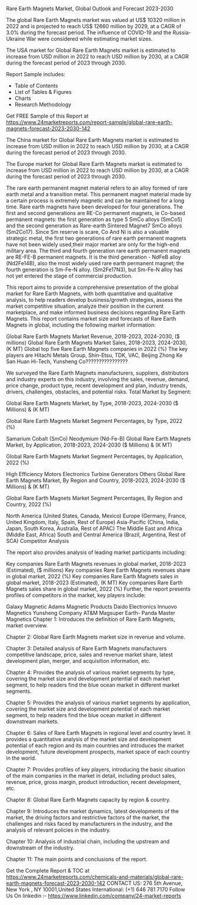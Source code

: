 Rare Earth Magnets Market, Global Outlook and Forecast 2023-2030

The global Rare Earth Magnets market was valued at US$ 10320 million in 2022 and is projected to reach US$ 12660 million by 2029, at a CAGR of 3.0% during the forecast period. The influence of COVID-19 and the Russia-Ukraine War were considered while estimating market sizes.

The USA market for Global Rare Earth Magnets market is estimated to increase from USD million in 2022 to reach USD million by 2030, at a CAGR during the forecast period of 2023 through 2030.

Report Sample includes:
- Table of Contents
- List of Tables & Figures
- Charts
- Research Methodology

Get FREE Sample of this Report at https://www.24marketreports.com/report-sample/global-rare-earth-magnets-forecast-2023-2030-142

The China market for Global Rare Earth Magnets market is estimated to increase from USD million in 2022 to reach USD million by 2030, at a CAGR during the forecast period of 2023 through 2030.

The Europe market for Global Rare Earth Magnets market is estimated to increase from USD million in 2022 to reach USD million by 2030, at a CAGR during the forecast period of 2023 through 2030.

The rare earth permanent magnet material refers to an alloy formed of rare earth metal and a transition metal. This permanent magnet material made by a certain process is extremely magnetic and can be maintained for a long time. Rare earth magnets have been developed for four generations. The first and second generations are RE-Co permanent magnets, ie Co-based permanent magnets: the first generation as type 5 SmCo alloys (SmCo5) and the second generation as Rare-earth Sintered Magnet7 SmCo alloys (Sm2Co17). Since Sm reserve is scare, Co And Ni is also a valuable strategic metal, the first two generations of rare earth permanent magnets have not been widely used,their major market are only for the high-end military area. The third and fourth generation rare earth permanent magnets are RE-FE-B permanent magnets. It is the third generation - NdFeB alloy (Nd2Fe14B), also the most widely used rare earth permanent magnet; the fourth generation is Sm-Fe-N alloy. (Sm2Fe17N3), but Sm-Fe-N alloy has not yet entered the stage of commercial production.

This report aims to provide a comprehensive presentation of the global market for Rare Earth Magnets, with both quantitative and qualitative analysis, to help readers develop business/growth strategies, assess the market competitive situation, analyze their position in the current marketplace, and make informed business decisions regarding Rare Earth Magnets. This report contains market size and forecasts of Rare Earth Magnets in global, including the following market information:

Global Rare Earth Magnets Market Revenue, 2018-2023, 2024-2030, ($ millions)
Global Rare Earth Magnets Market Sales, 2018-2023, 2024-2030, (K MT)
Global top five Rare Earth Magnets companies in 2022 (%)
The key players are Hitachi Metals Group, Shin-Etsu, TDK, VAC, Beijing Zhong Ke San Huan Hi-Tech, Yunsheng Co????????????????

We surveyed the Rare Earth Magnets manufacturers, suppliers, distributors and industry experts on this industry, involving the sales, revenue, demand, price change, product type, recent development and plan, industry trends, drivers, challenges, obstacles, and potential risks. Total Market by Segment:

Global Rare Earth Magnets Market, by Type, 2018-2023, 2024-2030 ($ Millions) & (K MT)

Global Rare Earth Magnets Market Segment Percentages, by Type, 2022 (%)

Samarium Cobalt (SmCo)
Neodymium (Nd-Fe-B)
Global Rare Earth Magnets Market, by Application, 2018-2023, 2024-2030 ($ Millions) & (K MT)

Global Rare Earth Magnets Market Segment Percentages, by Application, 2022 (%)

High Efficiency Motors
Electronics
Turbine Generators
Others
Global Rare Earth Magnets Market, By Region and Country, 2018-2023, 2024-2030 ($ Millions) & (K MT)

Global Rare Earth Magnets Market Segment Percentages, By Region and Country, 2022 (%)

North America (United States, Canada, Mexico)
Europe (Germany, France, United Kingdom, Italy, Spain, Rest of Europe)
Asia-Pacific (China, India, Japan, South Korea, Australia, Rest of APAC)
The Middle East and Africa (Middle East, Africa)
South and Central America (Brazil, Argentina, Rest of SCA)
Competitor Analysis

The report also provides analysis of leading market participants including:

Key companies Rare Earth Magnets revenues in global market, 2018-2023 (Estimated), ($ millions)
Key companies Rare Earth Magnets revenues share in global market, 2022 (%)
Key companies Rare Earth Magnets sales in global market, 2018-2023 (Estimated), (K MT)
Key companies Rare Earth Magnets sales share in global market, 2022 (%)
Further, the report presents profiles of competitors in the market, key players include:

Galaxy Magnetic
Adams Magnetic Products
Daido Electronics
Innuovo Magnetics
Yunsheng Company
AT&M
Magsuper
Earth- Panda
Master Magnetics
Chapter 1: Introduces the definition of Rare Earth Magnets, market overview.

Chapter 2: Global Rare Earth Magnets market size in revenue and volume.

Chapter 3: Detailed analysis of Rare Earth Magnets manufacturers competitive landscape, price, sales and revenue market share, latest development plan, merger, and acquisition information, etc.

Chapter 4: Provides the analysis of various market segments by type, covering the market size and development potential of each market segment, to help readers find the blue ocean market in different market segments.

Chapter 5: Provides the analysis of various market segments by application, covering the market size and development potential of each market segment, to help readers find the blue ocean market in different downstream markets.

Chapter 6: Sales of Rare Earth Magnets in regional level and country level. It provides a quantitative analysis of the market size and development potential of each region and its main countries and introduces the market development, future development prospects, market space of each country in the world.

Chapter 7: Provides profiles of key players, introducing the basic situation of the main companies in the market in detail, including product sales, revenue, price, gross margin, product introduction, recent development, etc.

Chapter 8: Global Rare Earth Magnets capacity by region & country.

Chapter 9: Introduces the market dynamics, latest developments of the market, the driving factors and restrictive factors of the market, the challenges and risks faced by manufacturers in the industry, and the analysis of relevant policies in the industry.

Chapter 10: Analysis of industrial chain, including the upstream and downstream of the industry.

Chapter 11: The main points and conclusions of the report.

Get the Complete Report & TOC at https://www.24marketreports.com/chemicals-and-materials/global-rare-earth-magnets-forecast-2023-2030-142
CONTACT US:
276 5th Avenue, New York , NY 10001,United States
International: (+1) 646 781 7170
Follow Us On linkedin :- https://www.linkedin.com/company/24-market-reports
